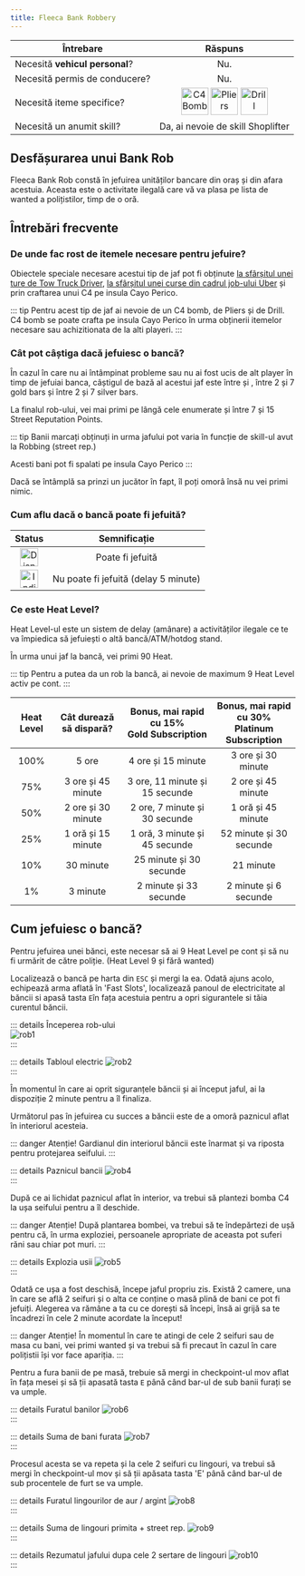 ```yaml
---
title: Fleeca Bank Robbery
---
```


| Întrebare   | Răspuns |
| ----------- | :-----------: |
| Necesită **vehicul personal**? | Nu. |
| Necesită permis de conducere? | Nu. |
| Necesită iteme specifice? | <Image src="https://i.imgur.com/5mitctQ.png" alt="C4 Bomb" width="48" label="C4 Bomb" /> <Image src="https://i.imgur.com/7yoaS4e.png" alt="Pliers" width="48" label="Pliers" /> <Image src="https://i.imgur.com/Z2ORyVw.png" alt="Drill" width="48" label="Drill" />
| Necesită un anumit skill? | Da, ai nevoie de skill Shoplifter |

## Desfășurarea unui Bank Rob

Fleeca Bank Rob constă în jefuirea unităților bancare din oraș și din afara acestuia. Aceasta este o activitate ilegală care vă va plasa pe lista de wanted a polițistilor, timp de o oră.

## Întrebări frecvente
### De unde fac rost de itemele necesare pentru jefuire?

Obiectele speciale necesare acestui tip de jaf pot fi obținute [la sfârșitul unei ture de Tow Truck Driver](../jobs/tow-truck-driver#obiecte-speciale-pentru-activitati-sanse-de-gasire), [la sfârșitul unei curse din cadrul job-ului Uber](../jobs/uber#obiecte-speciale-pentru-activitati-si-sanse-de-gasire) și prin craftarea unui C4 pe insula Cayo Perico.

::: tip
Pentru acest tip de jaf ai nevoie de un C4 bomb, de Pliers și de Drill. C4 bomb se poate crafta pe insula Cayo Perico în urma obținerii itemelor necesare sau achizitionata de la alti playeri.
:::

### Cât pot câștiga dacă jefuiesc o bancă?

În cazul în care nu ai întâmpinat probleme sau nu ai fost ucis de alt player în timp de jefuiai banca, câștigul de bază al acestui jaf este între <MarkedMoney :amount="8000" /> și <MarkedMoney :amount="10000" />, între 2 și 7 gold bars și între 2 și 7 silver bars. 

La finalul rob-ului, vei mai primi pe lângă cele enumerate și între 7 și 15 Street Reputation Points.

::: tip
Banii marcați obținuți in urma jafului pot varia în funcție de skill-ul avut la Robbing (street rep.)

Acesti bani pot fi spalati pe insula Cayo Perico
:::

Dacă se întâmplă sa prinzi un jucător în fapt, îl poți omorâ însă nu vei primi nimic.

### Cum aflu dacă o bancă poate fi jefuită?

| Status   | Semnificație | 
| :-----------: | :-----------: |
| <Image src="https://i.imgur.com/wAw4nBI.png" width="32" alt="Disponibil" label="Disponibil" />  | Poate fi jefuită |
| <Image src="https://i.imgur.com/yASiq4N.png" width="32" alt="Indisponibil" label="Indisponibil" /> | Nu poate fi jefuită (delay 5 minute) |

### Ce este Heat Level?

Heat Level-ul este un sistem de delay (amânare) a activităților ilegale ce te va împiedica să jefuiești o altă bancă/ATM/hotdog stand.

În urma unui jaf la bancă, vei primi 90 Heat.

::: tip
Pentru a putea da un rob la bancă, ai nevoie de maximum 9 Heat Level activ pe cont.
:::

| Heat Level | Cât durează să dispară? | Bonus, mai rapid cu 15%<br>**<Color hex="#FFD700">Gold Subscription</Color>** | Bonus, mai rapid cu 30%<br>**<Color hex="#100C84">Platinum Subscription</Color>** |
| :-----------: | :-----------: | :-----------: | :-----------: | 
| 100% | 5 ore | 4 ore și 15 minute | 3 ore și 30 minute |
| 75% | 3 ore și 45 minute | 3 ore, 11 minute și 15 secunde | 2 ore și 45 minute |
| 50% | 2 ore și 30 minute | 2 ore, 7 minute și 30 secunde | 1 oră și 45 minute | 
| 25% | 1 oră și 15 minute | 1 oră, 3 minute și 45 secunde | 52 minute și 30 secunde |
| 10% | 30 minute | 25 minute și 30 secunde | 21 minute |
| 1% | 3 minute | 2 minute și 33 secunde | 2 minute și 6 secunde |

## Cum jefuiesc o bancă?

Pentru jefuirea unei bănci, este necesar să ai 9 Heat Level pe cont și să nu fi urmărit de către poliție. (Heat Level 9 și fără wanted)

Localizează o bancă pe harta din `ESC` și mergi la ea. Odată ajuns acolo, echipează arma aflată în 'Fast Slots', localizează panoul de electricitate al băncii si apasă tasta `E`în fața acestuia pentru a opri sigurantele si tăia curentul băncii.

::: details Începerea rob-ului  
 <Image src="https://i.imgur.com/SCk2LrZ.jpg" alt="rob1" />  
:::

::: details Tabloul electric
 <Image src="https://i.imgur.com/HBJxOMq.gif" alt="rob2" />  
:::

În momentul în care ai oprit siguranțele băncii și ai început jaful, ai la dispoziție 2 minute pentru a îl finaliza.

Următorul pas în jefuirea cu succes a băncii este de a omorâ paznicul aflat în interiorul acesteia.

::: danger Atenție! 
Gardianul din interiorul băncii este înarmat și va riposta pentru protejarea seifului. 
:::

::: details Paznicul bancii
 <Image src="https://i.imgur.com/IiJYajT.gif" alt="rob4" />  
:::

După ce ai lichidat paznicul aflat în interior, va trebui să plantezi bomba C4 la ușa seifului pentru a îl deschide.

::: danger Atenție! 
După plantarea bombei, va trebui să te îndepărtezi de ușă pentru că, în urma exploziei, persoanele apropriate de aceasta pot suferi răni sau chiar pot muri.
:::

::: details Explozia usii
 <Image src="https://i.imgur.com/RUV6jP8.gif" alt="rob5" />  
:::

Odată ce ușa a fost deschisă, începe jaful propriu zis. Există 2 camere, una în care se află 2 seifuri și o alta ce conține o masă plină de bani ce pot fi jefuiți. Alegerea va rămâne a ta cu ce dorești să începi, însă ai grijă sa te încadrezi în cele 2 minute acordate la început!

::: danger Atenție! 
 În momentul în care te atingi de cele 2 seifuri sau de masa cu bani, vei primi wanted și va trebui să fi precaut în cazul în care polițistii își vor face apariția.
:::

Pentru a fura banii de pe masă, trebuie să mergi in checkpoint-ul mov aflat în fața mesei și să ții apasată tasta `E` până când bar-ul de sub banii furați se va umple. 

::: details Furatul banilor
 <Image src="https://i.imgur.com/Z9wGyxi.gif" alt="rob6" />  
:::

::: details Suma de bani furata
 <Image src="https://i.imgur.com/riZWSxs.jpg" alt="rob7" />  
:::

Procesul acesta se va repeta și la cele 2 seifuri cu lingouri, va trebui să mergi în checkpoint-ul mov și să ții apăsata tasta 'E' până când bar-ul de sub procentele de furt se va umple.

::: details Furatul lingourilor de aur / argint
 <Image src="https://i.imgur.com/uYbw2VC.gif" alt="rob8" />  
:::

::: details Suma de lingouri primita + street rep.
 <Image src="https://i.imgur.com/lmnEWEN.jpg" alt="rob9" />  
:::

::: details Rezumatul jafului dupa cele 2 sertare de lingouri
 <Image src="https://i.imgur.com/G5Qdrci.jpg" alt="rob10" />  
:::
